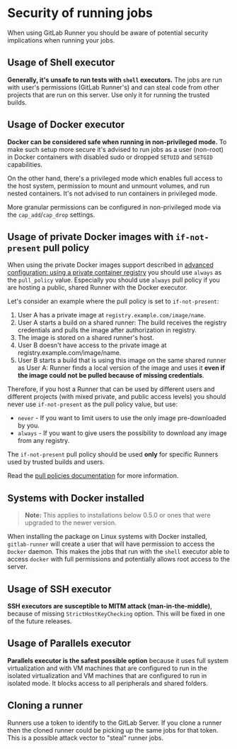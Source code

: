 # Security of running jobs

When using GitLab Runner you should be aware of potential security implications
when running your jobs.

## Usage of Shell executor

**Generally, it's unsafe to run tests with `shell` executors.** The jobs are run
with user's permissions (GitLab Runner's) and can steal code from other
projects that are run on this server. Use only it for running the trusted builds.

## Usage of Docker executor

**Docker can be considered safe when running in non-privileged mode.** To make
such setup more secure it's advised to run jobs as a user (non-root) in Docker
containers with disabled sudo or dropped `SETUID` and `SETGID` capabilities.

On the other hand, there's a privileged mode which enables full access to the
host system, permission to mount and unmount volumes, and run nested containers.
It's not advised to run containers in privileged mode.

More granular permissions can be configured in non-privileged mode via the
`cap_add`/`cap_drop` settings.

## Usage of private Docker images with `if-not-present` pull policy

When using the private Docker images support described in
[advanced configuration: using a private container registry](../configuration/advanced-configuration.md#using-a-private-container-registry)
you should use `always` as the `pull_policy` value. Especially you should
use `always` pull policy if you are hosting a public, shared Runner with the
Docker executor.

Let's consider an example where the pull policy is set to `if-not-present`:

1. User A has a private image at `registry.example.com/image/name`.
1. User A starts a build on a shared runner: The build receives the registry
   credentials and pulls the image after authorization in registry.
1. The image is stored on a shared runner's host.
1. User B doesn't have access to the private image at registry.example.com/image/name.
1. User B starts a build that is using this image on the same shared runner
   as User A: Runner finds a local version of the image and uses it **even if
   the image could not be pulled because of missing credentials**.

Therefore, if you host a Runner that can be used by different users and
different projects (with mixed private, and public access levels) you should
never use `if-not-present` as the pull policy value, but use:

- `never` - If you want to limit users to use the only image pre-downloaded by you.
- `always` - If you want to give users the possibility to download any image
  from any registry.

The `if-not-present` pull policy should be used **only** for specific Runners
used by trusted builds and users.

Read the [pull policies documentation](../executors/docker.md#how-pull-policies-work)
for more information.

## Systems with Docker installed

>**Note:**
This applies to installations below 0.5.0 or ones that were upgraded to the
newer version.

When installing the package on Linux systems with Docker installed,
`gitlab-runner` will create a user that will have permission to access the `Docker`
daemon. This makes the jobs that run with the `shell` executor able to access `docker`
with full permissions and potentially allows root access to the server.

## Usage of SSH executor

**SSH executors are susceptible to MITM attack (man-in-the-middle)**, because of
missing `StrictHostKeyChecking` option. This will be fixed in one of the future
releases.

## Usage of Parallels executor

**Parallels executor is the safest possible option** because it uses full system
virtualization and with VM machines that are configured to run in the isolated
virtualization and VM machines that are configured to run in isolated
mode. It blocks access to all peripherals and shared folders.

## Cloning a runner

Runners use a token to identify to the GitLab Server. If you clone a runner then
the cloned runner could be picking up the same jobs for that token. This is a possible
attack vector to "steal" runner jobs.
